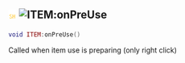 ## ![shared](../../.gitbook/assets/shared.png) ![ITEM](./readme/item "mention"):onPreUse

```lua
void ITEM:onPreUse()
```

Called when item use is preparing (only right click)
